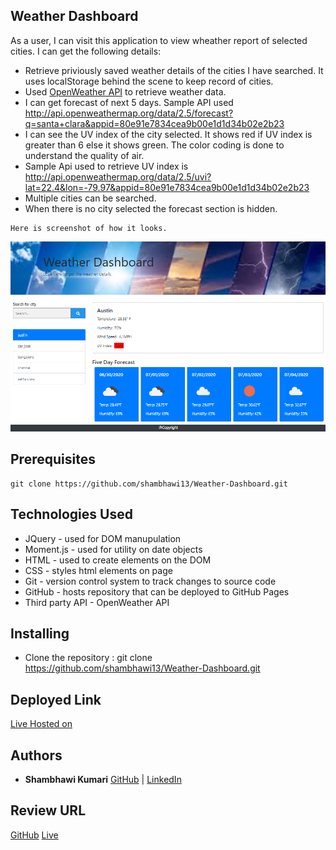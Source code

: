 ## Weather Dashboard

As a user, I can visit this application to view wheather report of selected cities. I can get the following details:
- Retrieve priviously saved weather details of the cities I have searched. It uses localStorage behind the scene to keep record of cities.
- Used [OpenWeather API](http://api.openweathermap.org/data/2.5/weather?q=santa+clara&appid=80e91e7834cea9b00e1d1d34b02e2b23&units=metric) to retrieve weather data.
- I can get forecast of next 5 days. Sample API used http://api.openweathermap.org/data/2.5/forecast?q=santa+clara&appid=80e91e7834cea9b00e1d1d34b02e2b23
- I can see the UV index of the city selected. It shows red if UV index is greater than 6 else it shows green. The color coding is done to understand the quality of air. 
- Sample Api used to retrieve UV index is http://api.openweathermap.org/data/2.5/uvi?lat=22.4&lon=-79.97&appid=80e91e7834cea9b00e1d1d34b02e2b23
- Multiple cities can be searched.
- When there is no city selected the forecast section is hidden.

```
Here is screenshot of how it looks.
```

![weather](/Assets/final.png)


## Prerequisites

```
git clone https://github.com/shambhawi13/Weather-Dashboard.git 
```

## Technologies Used
- JQuery - used for DOM manupulation
- Moment.js - used for utility on date objects
- HTML - used to create elements on the DOM
- CSS - styles html elements on page
- Git - version control system to track changes to source code
- GitHub - hosts repository that can be deployed to GitHub Pages
- Third party API - OpenWeather API

## Installing

- Clone the repository : git clone https://github.com/shambhawi13/Weather-Dashboard.git 


## Deployed Link

[Live Hosted on](https://shambhawi13.github.io/Weather-Dashboard/)

## Authors

* **Shambhawi Kumari**
 [GitHub](https://github.com/shambhawi13/) | 
 [LinkedIn](https://www.linkedin.com/in/shambhawi-kumari/)


## Review URL

[GitHub](https://github.com/shambhawi13/Weather-Dashboard)
[Live](https://shambhawi13.github.io/Weather-Dashboard/)


